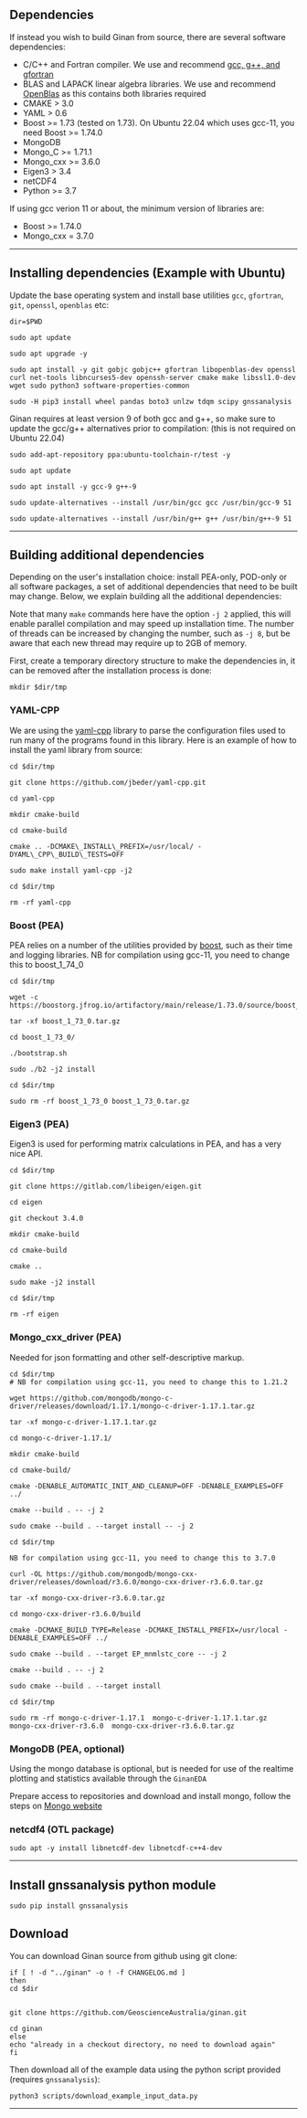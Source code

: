

## Dependencies

If instead you wish to build Ginan from source, there are several software dependencies:

* C/C++ and Fortran compiler. We use and recommend [gcc, g++, and gfortran](https://gcc.gnu.org)
* BLAS and LAPACK linear algebra libraries. We use and recommend [OpenBlas](https://www.openblas.net/) as this contains both libraries required
* CMAKE     > 3.0
* YAML      > 0.6
* Boost     >= 1.73 (tested on 1.73). On Ubuntu 22.04 which uses gcc-11, you need Boost >= 1.74.0
* MongoDB
* Mongo_C >= 1.71.1
* Mongo_cxx >= 3.6.0
* Eigen3    > 3.4
* netCDF4
* Python >= 3.7

If using gcc verion 11 or about, the minimum version of libraries are:
* Boost >= 1.74.0
* Mongo_cxx = 3.7.0

***
## Installing dependencies (Example with Ubuntu)

Update the base operating system and install base utilities `gcc`, `gfortran`, `git`, `openssl`, `openblas` etc:

```
dir=$PWD

sudo apt update

sudo apt upgrade -y

sudo apt install -y git gobjc gobjc++ gfortran libopenblas-dev openssl curl net-tools libncurses5-dev openssh-server cmake make libssl1.0-dev wget sudo python3 software-properties-common

sudo -H pip3 install wheel pandas boto3 unlzw tdqm scipy gnssanalysis
```

Ginan requires at least version 9 of both gcc and g++, so make sure to update the gcc/g++ alternatives prior to compilation:
(this is not required on Ubuntu 22.04)

```
sudo add-apt-repository ppa:ubuntu-toolchain-r/test -y

sudo apt update

sudo apt install -y gcc-9 g++-9

sudo update-alternatives --install /usr/bin/gcc gcc /usr/bin/gcc-9 51

sudo update-alternatives --install /usr/bin/g++ g++ /usr/bin/g++-9 51
```

***
## Building additional dependencies

Depending on the user's installation choice: install PEA-only, POD-only or all software packages, a set of additional dependencies that need to be built may change. Below, we explain building all the additional dependencies:

Note that many `make` commands here have the option `-j 2` applied, this will enable parallel compilation and may speed up installation time. The number of threads can be increased by changing the number, such as `-j 8`, but be aware that each new thread may require up to 2GB of memory.

First, create a temporary directory structure to make the dependencies in, it can be removed after the installation process is done:

```
mkdir $dir/tmp
```

### YAML-CPP
We are using the [yaml-cpp](https://github.com/jbeder/yaml-cpp) library to parse the configuration files used to run many of the programs found in this library. Here is an example of how to install the yaml library from source:

```
cd $dir/tmp

git clone https://github.com/jbeder/yaml-cpp.git

cd yaml-cpp

mkdir cmake-build

cd cmake-build

cmake .. -DCMAKE\_INSTALL\_PREFIX=/usr/local/ -DYAML\_CPP\_BUILD\_TESTS=OFF

sudo make install yaml-cpp -j2

cd $dir/tmp

rm -rf yaml-cpp
```

### Boost (PEA)
PEA relies on a number of the utilities provided by [boost](https://www.boost.org/), such as their time and logging libraries.
NB for compilation using gcc-11, you need to change this to boost_1_74_0

```
cd $dir/tmp

wget -c https://boostorg.jfrog.io/artifactory/main/release/1.73.0/source/boost_1_73_0.tar.gz

tar -xf boost_1_73_0.tar.gz

cd boost_1_73_0/

./bootstrap.sh

sudo ./b2 -j2 install

cd $dir/tmp

sudo rm -rf boost_1_73_0 boost_1_73_0.tar.gz
```

### Eigen3 (PEA)
Eigen3 is used for performing matrix calculations in PEA, and has a very nice API.

```
cd $dir/tmp

git clone https://gitlab.com/libeigen/eigen.git

cd eigen

git checkout 3.4.0

mkdir cmake-build

cd cmake-build

cmake ..

sudo make -j2 install

cd $dir/tmp

rm -rf eigen
```


### Mongo_cxx_driver (PEA)
Needed for json formatting and other self-descriptive markup.

```
cd $dir/tmp
# NB for compilation using gcc-11, you need to change this to 1.21.2

wget https://github.com/mongodb/mongo-c-driver/releases/download/1.17.1/mongo-c-driver-1.17.1.tar.gz

tar -xf mongo-c-driver-1.17.1.tar.gz

cd mongo-c-driver-1.17.1/

mkdir cmake-build

cd cmake-build/

cmake -DENABLE_AUTOMATIC_INIT_AND_CLEANUP=OFF -DENABLE_EXAMPLES=OFF ../

cmake --build . -- -j 2

sudo cmake --build . --target install -- -j 2

cd $dir/tmp

NB for compilation using gcc-11, you need to change this to 3.7.0

curl -OL https://github.com/mongodb/mongo-cxx-driver/releases/download/r3.6.0/mongo-cxx-driver-r3.6.0.tar.gz

tar -xf mongo-cxx-driver-r3.6.0.tar.gz

cd mongo-cxx-driver-r3.6.0/build

cmake -DCMAKE_BUILD_TYPE=Release -DCMAKE_INSTALL_PREFIX=/usr/local -DENABLE_EXAMPLES=OFF ../

sudo cmake --build . --target EP_mnmlstc_core -- -j 2

cmake --build . -- -j 2

sudo cmake --build . --target install

cd $dir/tmp

sudo rm -rf mongo-c-driver-1.17.1  mongo-c-driver-1.17.1.tar.gz  mongo-cxx-driver-r3.6.0  mongo-cxx-driver-r3.6.0.tar.gz
```

### MongoDB (PEA, optional)
Using the mongo database is optional, but is needed for use of the realtime plotting and statistics available through the `GinanEDA`

Prepare access to repositories and download and install mongo, follow the steps on [Mongo website](https://www.mongodb.com/docs/manual/installation/)


### netcdf4 (OTL package)

```
sudo apt -y install libnetcdf-dev libnetcdf-c++4-dev
```

***

## Install gnssanalysis python module

```
sudo pip install gnssanalysis
```

## Download

You can download Ginan source from github using git clone:


```
if [ ! -d "../ginan" -o ! -f CHANGELOG.md ]
then
cd $dir


git clone https://github.com/GeoscienceAustralia/ginan.git

cd ginan
else
echo "already in a checkout directory, no need to download again"
fi
```

Then download all of the example data using the python script provided (requires `gnssanalysis`):

```
python3 scripts/download_example_input_data.py
```
***
